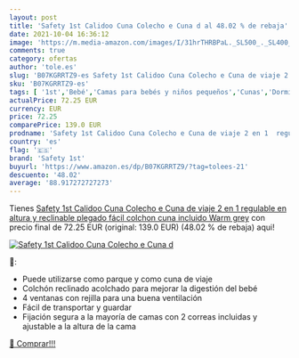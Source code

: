 ```yaml
---
layout: post
title: 'Safety 1st Calidoo Cuna Colecho e Cuna d al 48.02 % de rebaja'
date: 2021-10-04 16:36:12
image: 'https://m.media-amazon.com/images/I/31hrTHRBPaL._SL500_._SL400_.jpg'
comments: true
category: ofertas
author: 'tole.es'
slug: 'B07KGRRTZ9-es Safety 1st Calidoo Cuna Colecho e Cuna de viaje 2 en 1...'
sku: 'B07KGRRTZ9-es'
tags: [ '1st','Bebé','Camas para bebés y niños pequeños','Cunas','Dormitorio','Muebles para bebé','safety','safety 1st', ]
actualPrice: 72.25 EUR
currency: EUR
price: 72.25
comparePrice: 139.0 EUR
prodname: 'Safety 1st Calidoo Cuna Colecho e Cuna de viaje 2 en 1  regulable en altura y reclinable  plegado fácil  colchon cuna incluido  Warm grey'
country: 'es'
flag: '🇪🇸'
brand: 'Safety 1st'
buyurl: 'https://www.amazon.es/dp/B07KGRRTZ9/?tag=tolees-21'
descuento: '48.02'
average: '88.917272727273'
---
```


Tienes [Safety 1st Calidoo Cuna Colecho e Cuna de viaje 2 en 1  regulable en altura y reclinable  plegado fácil  colchon cuna incluido  Warm grey](https://www.amazon.es/dp/B07KGRRTZ9/?tag=tolees-21) con precio final de  72.25 EUR (original: 139.0 EUR) (48.02 %  de rebaja) aqui!

[![Safety 1st Calidoo Cuna Colecho e Cuna d](https://m.media-amazon.com/images/I/31hrTHRBPaL._SL500_._SL400_.jpg)](https://www.amazon.es/dp/B07KGRRTZ9/?tag=tolees-21)

🔎:

- Puede utilizarse como parque y como cuna de viaje
- Colchón reclinado acolchado para mejorar la digestión del bebé
- 4 ventanas con rejilla para una buena ventilación
- Fácil de transportar y guardar
- Fijación segura a la mayoría de camas con 2 correas incluidas y ajustable a la altura de la cama

[🛒 Comprar!!!](https://www.amazon.es/dp/B07KGRRTZ9/?tag=tolees-21)
